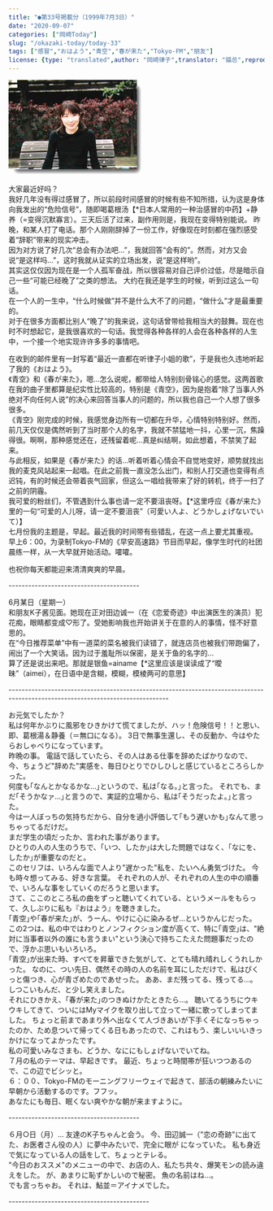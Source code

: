 ```yaml
---
title: "●第33号掲載分（1999年7月3日）"
date: "2020-09-07"
categories: ["岡崎Today"]
slug: "/okazaki-today/today-33"
tags: ["感冒","おはよう","青空","春が来た","Tokyo-FM","朋友"]
license: {type: "translated",author: "岡崎律子",translator: "貓总",reproduced-url: "http://www.ne.jp/asahi/okazaki/book/today/today33.html",reproduced-website: "岡崎律子Book"}
---
```


[![](./images/today32.jpg)](./images/today32.jpg)


大家最近好吗？  
我好几年没有得过感冒了，所以前段时间感冒的时候有些不知所措，认为这是身体向我发出的“危险信号”，随即喝葛根汤【*日本人常用的一种治感冒的中药】+静养（=变得沉默寡言）。三天后活了过来，副作用则是，我现在变得特别能说。
昨晚，和某人打了电话。那个人刚刚辞掉了一份工作，好像现在时刻都在强烈感受着“辞职”带来的现实冲击。  
因为对方说了好几次“总会有办法吧…”，我就回答“会有的”。然而，对方又会说“是这样吗…”，这时我就从证实的立场出发，说“是这样哟”。  
其实这仅仅因为现在是一个人孤军奋战，所以很容易对自己评价过低，尽是暗示自己一些“可能已经晚了”之类的想法。
大约在我还是学生的时候，听到过这么一句话。  
在一个人的一生中，“什么时候做”并不是什么大不了的问题，“做什么”才是最重要的。  
对于在很多方面都比别人“晚了”的我来说，这句话曾带给我相当大的鼓舞。现在也时不时想起它，是我很喜欢的一句话。我觉得各种各样的人会在各种各样的人生中，一个接一个地实现许许多多的事情吧。  


在收到的邮件里有一封写着“最近一直都在听律子小姐的歌”，于是我也久违地听起了我的《おはよう》。    
《青空》和《春が来た》，嗯…怎么说呢，都带给人特别刻骨铭心的感觉。这两首歌在我的曲子里都算是纪实性比较高的，特别是《青空》，因为是抱着“除了当事人外绝对不向任何人说”的决心来回答当事人的问题的，所以我也自己一个人想了很多很多。  
《青空》刚完成的时候，我感觉身边所有一切都在升华，心情特别特别好。然而，前几天仅仅是偶然听到了当时那个人的名字，我就不禁猛地一抖，心里一沉，焦躁得很。啊啊，那种感觉还在，还残留着呢…真是纠结啊，如此想着，不禁笑了起来。  
与此相反，如果是《春が来た》的话…听着听着心情会不自觉地变好，顺势就找出我的麦克风站起来一起唱。在此之前我一直没怎么出门，和别人打交道也变得有点迟钝，有的时候还会带着丧气回家，但这么一唱给我带来了好的转机，终于一扫了之前的阴霾。  
 我可爱的粉丝们，不管遇到什么事也请一定不要沮丧呀。【*这里呼应《春が来た》里的一句“可爱的人儿呀，请一定不要沮丧”（可愛い人よ、どうかしょげないでいて）】  
七月份我的主题是，早起。最近我的时间带有些错乱，在这一点上要尤其重视。  
早上6：00，为录制Tokyo-FM的《早安高速路》节目而早起，像学生时代的社团晨练一样，从一大早就开始活动。嚯嚯。  


也祝你每天都能迎来清清爽爽的早晨。

\----------------------------------------

6月某日（星期一）  
和朋友K子酱见面。她现在正对田边诚一（在《恋爱奇迹》中出演医生的演员）犯花痴，眼睛都变成♡形了。受她影响我也开始讲关于在意的人的事情，怪不好意思的。  
在“今日推荐菜单”中有一道菜的菜名被我们读错了，就连店员也被我们带跑偏了，闹出了一个大笑话。因为过于羞耻所以保密，是关于鱼的名字的…  
算了还是说出来吧。那就是银鱼=ainame【*这里应该是误读成了“曖昧”（aimei），在日语中是含糊，模糊，模棱两可的意思】  

\-------------------------------------------------------------------------------------------------------------------------------

お元気でしたか？  
私は何年かぶりに風邪をひきかけて慌てましたが、ハッ！危険信号！！と思い、即、葛根湯＆静養（＝無口になる）。 3日で無事生還し、その反動か、今はやたらおしゃべりになっています。  
昨晩の事。 電話で話していたら、その人はある仕事を辞めたばかりなので、今、ちょうど"辞めた"実感を、毎日ひとりでひしひしと感じているところらしかった。   
何度も｢なんとかなるかな…｣というので、私は｢なる。｣と言った。 それでも、まだ｢そうかなァ…｣と言うので、実証的立場から、私は｢そうだったよ。｣と言った。    
今は一人ぼっちの気持ちだから、自分を過小評価して｢もう遅いかも｣なんて思っちゃってるだけだ。    
まだ学生の頃だったか、言われた事があります。  
ひとりの人の人生のうちで、｢いつ、したか｣は大した問題ではなく、｢なにを、したか｣が重要なのだと。    
このセリフは、いろんな面で人より"遅かった"私を、たいへん勇気づけた。 今も時々想ってみる、好きな言葉。 それぞれの人が、それぞれの人生の中の順番で、いろんな事をしていくのだろうと思います。    
さて、ここのところ私の曲をずっと聴いてくれている、というメールをもらって、久しぶりに私も『おはよう』を聴きました。  
｢青空｣や｢春が来た｣が、うーん、やけに心に染みるぜ…というかんじだった。 この2つは、私の中ではわりとノンフィクション度が高くて、特に｢青空｣は、"絶対に当事者以外の誰にも言うまい"という決心で持ちこたえた問題事だったので、浮かぶ思いもいろいろ。  
    ｢青空｣が出来た時、すべてを昇華できた気がして、とても晴れ晴れしくうれしかった。 なのに、つい先日、偶然その時の人の名前を耳にしただけで、私はぴくっと傷つき、心が青ざめたのであせった。 ああ、まだ残ってる、残ってる…。 しつこいもんだ、と少し笑えました。  
それにひきかえ、｢春が来た｣のつきぬけかたときたら…。 聴いてるうちにウキウキしてきて、ついにはMyマイクを取り出して立って一緒に歌ってしまってました。 ちょっと前まであまり外へ出なくて人づきあいが下手くそになっちゃったのか、ため息ついて帰ってくる日もあったので、これはもう、楽しいいいきっかけになってよかったです。  
    私の可愛いみなさまも、どうか、なににもしょげないでいてね。  
７月の私のテーマは、早起きです。 最近、ちょっと時間帯が狂いつつあるので、この辺でビシッと。  
    ６：００、Tokyo-FMのモーニングフリーウェイで起きて、部活の朝練みたいに早朝から活動するのです。フフッ。  
    あなたにも毎日、眠くない爽やかな朝が来ますように。  

\----------------------------------------

６月○日（月）…        友達のK子ちゃんと会う。 今、田辺誠一（"恋の奇跡"に出てた、お医者さん役の人）に夢中みたいで、完全に眼が になっていた。 私も身近で気になっている人の話をして、ちょっとテレる。  
"今日のおススメ"のメニューの中で、お店の人、私たち共々、爆笑モンの読み違えをした。 が、あまりに恥ずかしいので秘密。 魚の名前はね…。  
でも言っちゃお。 それは、鮎並＝アイナメでした。

\-------------------------------------------
